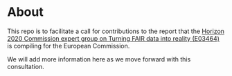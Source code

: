 # About

This repo is to facilitate a call for contributions to the report that the [Horizon 2020 Commission expert group on Turning FAIR data into reality (E03464)](http://ec.europa.eu/transparency/regexpert/index.cfm?do=groupDetail.groupDetail&groupID=3464) is compiling for the European Commission.

We will add more information here as we move forward with this consultation.
